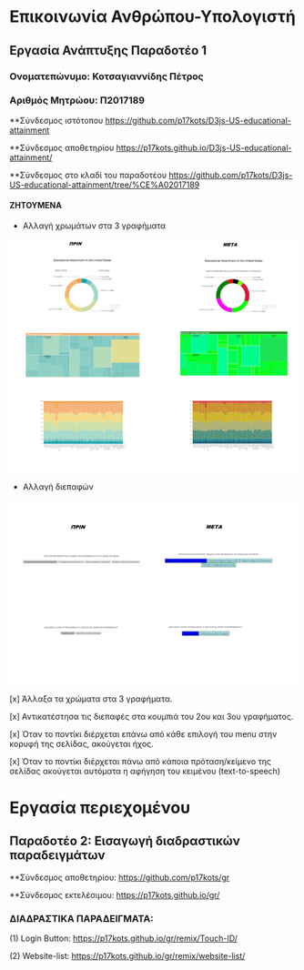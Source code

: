 
# Επικοινωνία Ανθρώπου-Υπολογιστή
## Εργασία Ανάπτυξης Παραδοτέο 1
### Ονοματεπώνυμο: Κοτσαγιαννίδης Πέτρος
### Αριθμός Μητρώου: Π2017189

**Σύνδεσμος ιστότοπου https://github.com/p17kots/D3js-US-educational-attainment

**Σύνδεσμος αποθετηρίου https://p17kots.github.io/D3js-US-educational-attainment/

**Σύνδεσμος στο κλαδί του παραδοτέου https://github.com/p17kots/D3js-US-educational-attainment/tree/%CE%A02017189


#### ΖΗΤΟΥΜΕΝΑ

* Αλλαγή χρωμάτων στα 3 γραφήματα

![](scripts.jpg)

* Αλλαγή διεπαφών

![](Diepafes.jpg)




[x] Άλλαξα τα χρώματα στα 3 γραφήματα.

[x] Αντικατέστησα τις διεπαφές στα κουμπιά του 2ου και 3ου γραφήματος.

[x] Όταν το ποντίκι διέρχεται επάνω από κάθε επιλογή του menu στην κορυφή της σελίδας, ακούγεται ήχος.

[x] Όταν το ποντίκι διέρχεται πάνω από κάποια πρόταση/κείμενο της σελίδας ακούγεται αυτόματα η αφήγηση του κειμένου (text-to-speech)


# Εργασία περιεχομένου

## Παραδοτέο 2: Εισαγωγή διαδραστικών παραδειγμάτων

**Σύνδεσμος αποθετηρίου: https://github.com/p17kots/gr

**Σύνδεσμος εκτελέσιμου: https://p17kots.github.io/gr/

### ΔΙΑΔΡΑΣΤΙΚΑ ΠΑΡΑΔΕΙΓΜΑΤΑ:

(1) Login Button: https://p17kots.github.io/gr/remix/Touch-ID/

(2) Website-list: https://p17kots.github.io/gr/remix/website-list/
